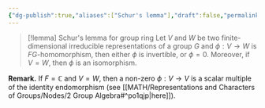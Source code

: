 ```yaml
---
{"dg-publish":true,"aliases":["Schur's lemma"],"draft":false,"permalink":"/MATH/Cards/Nodes/Schur's Lemma/","dgPassFrontmatter":true}
---
```



> [!lemma] Schur's lemma for group ring
> Let $V$ and $W$ be two finite-dimensional irreducible representations of a group $G$ and $\phi:V\to W$ is $FG$-homomorphism, then either $\phi$ is invertible, or $\phi=0$. Moreover, if $V=W$, then $\phi$ is an isomorphism.

**Remark.** If $F=\mathbb{C}$ and $V=W$, then a non-zero $\phi:V\to V$ is a scalar multiple of the identity endomorphism (see [[MATH/Representations and Characters of Groups/Nodes/2 Group Algebra#^po1qjp\|here]]).


